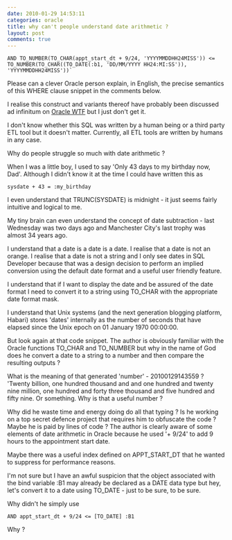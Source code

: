 ```yaml
---
date: 2010-01-29 14:53:11
categories: oracle
title: why can't people understand date arithmetic ?
layout: post
comments: true
---
```

    AND TO_NUMBER(TO_CHAR(appt_start_dt + 9/24, 'YYYYMMDDHH24MISS')) <= 
    TO_NUMBER(TO_CHAR((TO_DATE(:b1, 'DD/MM/YYYY HH24:MI:SS')), 'YYYYMMDDHH24MISS'))`

Please can a clever Oracle person explain, in English, the precise
semantics of this WHERE clause snippet in the comments below.

I realise this construct and variants thereof have probably been
discussed ad infinitum on [Oracle WTF](http://oracle-wtf.blogspot.com/)
but I just don't get it.

I don't know whether this SQL was written by a human being or a third
party ETL tool but it doesn't matter. Currently, all ETL tools are
written by humans in any case.

Why do people struggle so much with date arithmetic ?

When I was a little boy, I used to say 'Only 43 days to my birthday
now, Dad'. Although I didn't know it at the time I could have written
this as

    sysdate + 43 = :my_birthday

I even understand that TRUNC(SYSDATE) is midnight - it just seems
fairly intuitive and logical to me.

My tiny brain can even understand the concept of date subtraction -
last Wednesday was two days ago and Manchester City's last trophy was
almost 34 years ago.

I understand that a date is a date is a date. I realise that a date is
not an orange. I realise that a date is not a string and I only see
dates in SQL Developer because that was a design decision to perform
an implied conversion using the default date format and a useful user
friendly feature.

I understand that if I want to display the date and be assured of the
date format I need to convert it to a string using TO\_CHAR with the
appropriate date format mask.

I understand that Unix systems (and the next generation blogging
platform, Habari) stores 'dates' internally as the number of seconds
that have elapsed since the Unix epoch on 01 January 1970 00:00:00.

But look again at that code snippet. The author
is obviously familiar with the Oracle functions TO\_CHAR and
TO\_NUMBER but why in the name of God does he convert a date to a
string to a number and then compare the resulting outputs ?

What is the meaning of that generated 'number' - 20100129143559 ?
'Twenty billion, one hundred thousand and and one hundred and twenty
nine million, one hundred and forty three thousand and five hundred
and fifty nine. Or something. Why is that a useful number ?

Why did he waste time and energy doing do all that typing ?  Is he
working on a top secret defence project that requires him to obfuscate
the code ?  Maybe he is paid by lines of code ?  The author is clearly
aware of some elements of date arithmetic in Oracle because he used '+
9/24' to add 9 hours to the appointment start date.

Maybe there was a useful index defined on APPT\_START\_DT that he
wanted to suppress for performance reasons.

I'm not sure but I have an awful suspicion that the object associated
with the bind variable :B1 may already be declared as a DATE data type
but hey, let's convert it to a date using TO\_DATE - just to be sure,
to be sure.

Why didn't he simply use 

    AND appt_start_dt + 9/24 <= [TO_DATE] :B1

Why ?
